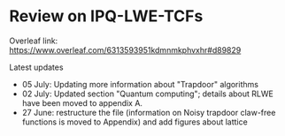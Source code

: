 # Review on IPQ-LWE-TCFs

Overleaf link: https://www.overleaf.com/6313593951kdmnmkphvxhr#d89829

Latest updates 
- 05 July: Updating more information about "Trapdoor" algorithms
- 02 July: Updated section "Quantum computing"; details about RLWE have been moved to appendix A.
- 27 June: restructure the file (information on Noisy trapdoor claw-free functions is moved to Appendix) and add figures about lattice
